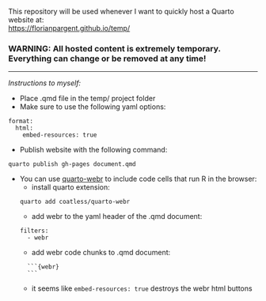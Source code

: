 This repository will be used whenever I want to quickly host a Quarto website at:  
<https://florianpargent.github.io/temp/>

### **WARNING: All hosted content is extremely temporary. Everything can change or be removed at any time!**

---

*Instructions to myself:*

- Place .qmd file in the temp/ project folder
- Make sure to use the following yaml options:  
```
format:
  html:
    embed-resources: true
```
- Publish website with the following command:
```
quarto publish gh-pages document.qmd
```

- You can use [quarto-webr](https://github.com/coatless/quarto-webr) to include code cells that run R in the browser:
    - install quarto extension:
    ```
    quarto add coatless/quarto-webr
    ```
    - add webr to the yaml header of the .qmd document:
    ```
    filters:
      - webr
    ```
    - add webr code chunks to .qmd document:
    ```
      ```{webr}
      ```
    ```
    - it seems like `embed-resources: true` destroys the webr html buttons
